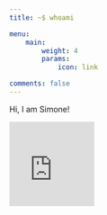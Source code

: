 ```yaml
---
title: ~$ whoami

menu:
    main:
        weight: 4
        params:
            icon: link

comments: false
---
```


Hi, I am Simone!
<iframe
    src="https://tryhackme.com/api/v2/badges/public-profile?userPublicId=2023674"
    style="border:none; width:30%">
</iframe>
